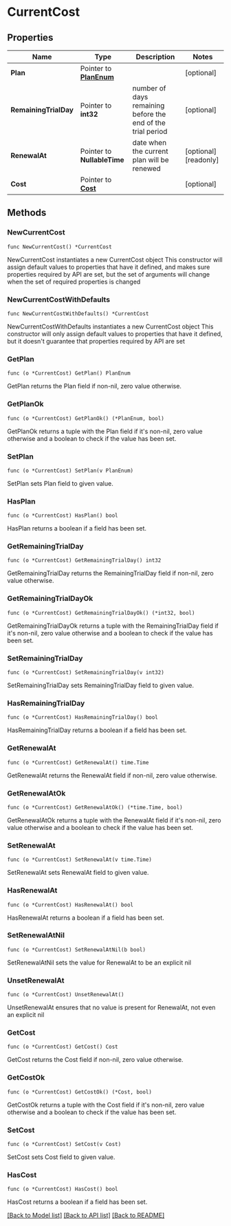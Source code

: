 # CurrentCost

## Properties

Name | Type | Description | Notes
------------ | ------------- | ------------- | -------------
**Plan** | Pointer to [**PlanEnum**](PlanEnum.md) |  | [optional] 
**RemainingTrialDay** | Pointer to **int32** | number of days remaining before the end of the trial period | [optional] 
**RenewalAt** | Pointer to **NullableTime** | date when the current plan will be renewed | [optional] [readonly] 
**Cost** | Pointer to [**Cost**](Cost.md) |  | [optional] 

## Methods

### NewCurrentCost

`func NewCurrentCost() *CurrentCost`

NewCurrentCost instantiates a new CurrentCost object
This constructor will assign default values to properties that have it defined,
and makes sure properties required by API are set, but the set of arguments
will change when the set of required properties is changed

### NewCurrentCostWithDefaults

`func NewCurrentCostWithDefaults() *CurrentCost`

NewCurrentCostWithDefaults instantiates a new CurrentCost object
This constructor will only assign default values to properties that have it defined,
but it doesn't guarantee that properties required by API are set

### GetPlan

`func (o *CurrentCost) GetPlan() PlanEnum`

GetPlan returns the Plan field if non-nil, zero value otherwise.

### GetPlanOk

`func (o *CurrentCost) GetPlanOk() (*PlanEnum, bool)`

GetPlanOk returns a tuple with the Plan field if it's non-nil, zero value otherwise
and a boolean to check if the value has been set.

### SetPlan

`func (o *CurrentCost) SetPlan(v PlanEnum)`

SetPlan sets Plan field to given value.

### HasPlan

`func (o *CurrentCost) HasPlan() bool`

HasPlan returns a boolean if a field has been set.

### GetRemainingTrialDay

`func (o *CurrentCost) GetRemainingTrialDay() int32`

GetRemainingTrialDay returns the RemainingTrialDay field if non-nil, zero value otherwise.

### GetRemainingTrialDayOk

`func (o *CurrentCost) GetRemainingTrialDayOk() (*int32, bool)`

GetRemainingTrialDayOk returns a tuple with the RemainingTrialDay field if it's non-nil, zero value otherwise
and a boolean to check if the value has been set.

### SetRemainingTrialDay

`func (o *CurrentCost) SetRemainingTrialDay(v int32)`

SetRemainingTrialDay sets RemainingTrialDay field to given value.

### HasRemainingTrialDay

`func (o *CurrentCost) HasRemainingTrialDay() bool`

HasRemainingTrialDay returns a boolean if a field has been set.

### GetRenewalAt

`func (o *CurrentCost) GetRenewalAt() time.Time`

GetRenewalAt returns the RenewalAt field if non-nil, zero value otherwise.

### GetRenewalAtOk

`func (o *CurrentCost) GetRenewalAtOk() (*time.Time, bool)`

GetRenewalAtOk returns a tuple with the RenewalAt field if it's non-nil, zero value otherwise
and a boolean to check if the value has been set.

### SetRenewalAt

`func (o *CurrentCost) SetRenewalAt(v time.Time)`

SetRenewalAt sets RenewalAt field to given value.

### HasRenewalAt

`func (o *CurrentCost) HasRenewalAt() bool`

HasRenewalAt returns a boolean if a field has been set.

### SetRenewalAtNil

`func (o *CurrentCost) SetRenewalAtNil(b bool)`

 SetRenewalAtNil sets the value for RenewalAt to be an explicit nil

### UnsetRenewalAt
`func (o *CurrentCost) UnsetRenewalAt()`

UnsetRenewalAt ensures that no value is present for RenewalAt, not even an explicit nil
### GetCost

`func (o *CurrentCost) GetCost() Cost`

GetCost returns the Cost field if non-nil, zero value otherwise.

### GetCostOk

`func (o *CurrentCost) GetCostOk() (*Cost, bool)`

GetCostOk returns a tuple with the Cost field if it's non-nil, zero value otherwise
and a boolean to check if the value has been set.

### SetCost

`func (o *CurrentCost) SetCost(v Cost)`

SetCost sets Cost field to given value.

### HasCost

`func (o *CurrentCost) HasCost() bool`

HasCost returns a boolean if a field has been set.


[[Back to Model list]](../README.md#documentation-for-models) [[Back to API list]](../README.md#documentation-for-api-endpoints) [[Back to README]](../README.md)


